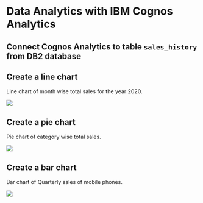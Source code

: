 # Data Analytics with IBM Cognos Analytics

## Connect Cognos Analytics to table `sales_history` from DB2 database

## Create a line chart

Line chart of month wise total sales for the year 2020.

![](C:\Users\Pedrosa\Documents\Dev\cursos\Capstone-Project\imgs\31-linechart.png)

## Create a pie chart

Pie chart of category wise total sales.

![](C:\Users\Pedrosa\Documents\Dev\cursos\Capstone-Project\imgs\32-piechart.png)

## Create a bar chart

Bar chart of Quarterly sales of mobile phones.

![](C:\Users\Pedrosa\Documents\Dev\cursos\Capstone-Project\imgs\33-barchart.png)
